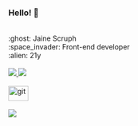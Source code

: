 ### Hello! :crescent_moon:

<br>
:ghost: Jaine Scruph
<br>
:space_invader: Front-end developer
<br>
:alien: 21y
<br>
<div>
  <br />
  <a href="https://www.instagram.com/scruph.js/" target="_blank">
    <img src="https://img.shields.io/badge/-Instagram-%23E4405F?style=for-the-badge&logo=instagram&logoColor=white"
      target="_blank">
  </a>
  <a href="https://www.linkedin.com/in/scruph/" target="_blank">
    <img src="https://img.shields.io/badge/-LinkedIn-%230077B5?style=for-the-badge&logo=linkedin&logoColor=white"
      target="_blank">
  </a>

  <br />
  <br />
  <img alt="git" height="30" width="40" src="https://cdn.jsdelivr.net/gh/devicons/devicon/icons/git/git-original.svg" />
  <br />

  <br />
  <img src="https://img.shields.io/badge/Made%20for-VSCode-1f425f.svg">
  <br />

</div>
